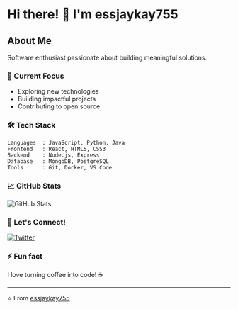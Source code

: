 # Hi there! 👋 I'm essjaykay755

## About Me
Software enthusiast passionate about building meaningful solutions. 

### 🔭 Current Focus
- Exploring new technologies
- Building impactful projects
- Contributing to open source

### 🛠️ Tech Stack
```text
Languages  : JavaScript, Python, Java
Frontend   : React, HTML5, CSS3
Backend    : Node.js, Express
Database   : MongoDB, PostgreSQL
Tools      : Git, Docker, VS Code
```

### 📈 GitHub Stats
![GitHub Stats](https://github-readme-stats.vercel.app/api?username=essjaykay755&show_icons=true&theme=dark)

### 🤝 Let's Connect!
[![Twitter](https://img.shields.io/badge/Twitter-Follow-1DA1F2)]([Your-Twitter-URL](https://x.com/essjaykay755))

### ⚡ Fun fact
I love turning coffee into code! ☕

---
⭐️ From [essjaykay755](https://github.com/essjaykay755)
